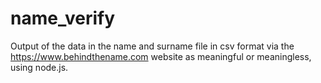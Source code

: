 # name_verify
Output of the data in the name and surname file in csv format via the https://www.behindthename.com website as meaningful or meaningless, using node.js.
